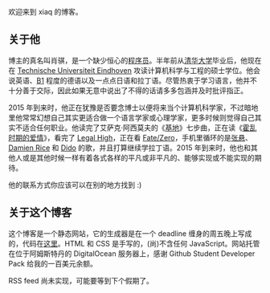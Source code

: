 欢迎来到 xiaq 的博客。

## 关于他

博主的真名叫肖骐，是一个缺少恒心的<a href="http://github.com/xiaq">程序员</a>。半年前从<a href="http://www.tsinghua.edu.cn">清华大学</a>毕业后，他现在在 <a href="http://tue.nl">Technische Universiteit Eindhoven</a> 攻读计算机科学与工程的硕士学位。他会说英语、<a href="https://en.wikipedia.org/wiki/Common_European_Framework_of_Reference_for_Languages">B1</a> 程度的德语以及一点点日语和拉丁语。尽管热衷于学习语言，他并不十分善于交际，因此如果无意中说出了不得的话请多多包涵并及时批评指正。

2015 年到来时，他正在犹豫是否要念博士以便将来当个计算机科学家，不过暗地里他常常幻想自己其实更适合做一个语言学家或心理学家，更多时候则觉得自己其实不适合任何职业。他读完了艾萨克·阿西莫夫的《[基地](http://book.douban.com/series/1108)》七步曲，正在读《[霍乱时期的爱情](http://book.douban.com/subject/10594787/)》，看完了 [Legal High](https://zh.wikipedia.org/wiki/Legal_high)，正在看 [Fate/Zero](http://book.douban.com/subject/10594787/)，手机里循环的是[张悬](http://book.douban.com/subject/10594787/)、[Damien Rice](http://book.douban.com/subject/10594787/) 和 [Dido](https://en.wikipedia.org/wiki/Dido_%28singer%29) 的歌，并且打算继续学拉丁语。2015 年到来时，他也和其他人或是其他时候一样有着各式各样的平凡或非平凡的、能够实现或不能实现的期待。

他的联系方式你应该可以在别的地方找到 :)

## 关于这个博客

这个博客是一个静态网站，它的生成器是在一个 deadline 缠身的周五晚上写成的，代码在[这里](https://github.com/xiaq/genblog)。HTML 和 CSS 是手写的，(尚)不含任何 JavaScript。网站托管在位于阿姆斯特丹的 DigitalOcean 服务器上，感谢 Github Student Developer Pack 给我的一百美元余额。

RSS feed 尚未实现，可能要等到下个假期了。

<!-- vi: se tw=0 nolbr: -->
